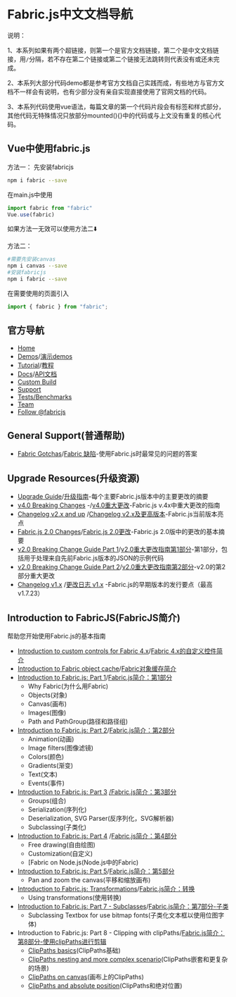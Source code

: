 # Fabric.js中文文档导航

说明：

1、本系列如果有两个超链接，则第一个是官方文档链接，第二个是中文文档链接，用`/`分隔，若不存在第二个链接或第二个链接无法跳转则代表没有或还未完成。

2、本系列大部分代码demo都是参考官方文档自己实践而成，有些地方与官方文档不一样会有说明，也有少部分没有亲自实现直接使用了官网文档的代码。

3、本系列代码使用vue语法，每篇文章的第一个代码片段会有标签和样式部分，其他代码无特殊情况只放部分mounted(){}中的代码或与上文没有重复的核心代码。

## Vue中使用fabric.js
方法一：
先安装fabricjs
```bash
npm i fabric --save
```
在main.js中使用
```js
import fabric from "fabric"
Vue.use(fabric)
```
如果方法一无效可以使用方法二⬇️

方法二：
```bash
#需要先安装canvas
npm i canvas --save
#安装fabricjs
npm i fabric --save
```
在需要使用的页面引入
```js
import { fabric } from "fabric";
```

## 官方导航

- [Home](http://fabricjs.com/)
- [Demos](http://fabricjs.com/demos)/[演示demos](https://github.com/eternitywith/fabric.js-docs-cn/tree/master/Demos)
- [Tutorial](http://fabricjs.com/articles)/[教程](https://github.com/eternitywith/fabric.js-docs-cn/tree/master/Tutorial)
- [Docs](http://fabricjs.com/docs)/[API文档](https://github.com/eternitywith/fabric.js-docs-cn/tree/master/Docs)
- [Custom Build](http://fabricjs.com/build)
- [Support](http://fabricjs.com/help)
- [Tests/Benchmarks](http://fabricjs.com/test)
- [Team](http://fabricjs.com/team)
- [Follow @fabricjs](https://twitter.com/fabricjs)

## General Support(普通帮助)

- [Fabric Gotchas](http://fabricjs.com/fabric-gotchas)/[Fabric 缺陷](https://github.com/eternitywith/fabric.js-docs-cn/blob/master/Tutorial/FabricJS%20gotchas%20.md)-使用Fabric.js时最常见的问题的答案

## Upgrade Resources(升级资源)

- [Upgrade Guide](http://fabricjs.com/upgrade-guide)/[升级指南](#)-每个主要Fabric.js版本中的主要更改的摘要
- [v4.0 Breaking Changes](http://fabricjs.com/v4-breaking-changes) -/[v4.0重大更改](#)-Fabric.js v.4x中重大更改的指南
- [Changelog v2.x and up](http://fabricjs.com/changelog) /[Changelog v2.x及更高版本](#)-Fabric.js当前版本亮点
- [Fabric.js 2.0 Changes](http://fabricjs.com/changes-introduction)/[Fabric.js 2.0更改](#)-Fabric.js 2.0版中的更改的基本摘要
- [v2.0 Breaking Change Guide Part 1](http://fabricjs.com/v2-breaking-changes)/[v2.0重大更改指南第1部分](#)-第1部分，包括用于处理来自先前Fabric.js版本的JSON的示例代码
- [v2.0 Breaking Change Guide Part 2](http://fabricjs.com/v2-breaking-changes-2)/[v2.0重大更改指南第2部分](#)-v2.0的第2部分重大更改
- [Changelog v1.x](http://fabricjs.com/fabric-changelog-old) /[更改日志 v1.x](#) -Fabric.js的早期版本的发行要点（最高v1.7.23）

## Introduction to FabricJS(FabricJS简介)

帮助您开始使用Fabric.js的基本指南

- [Introduction to custom controls for Fabric 4.x](http://fabricjs.com/controls-api)/[Fabric 4.x的自定义控件简介](https://github.com/eternitywith/fabric.js-docs-cn/blob/master/Tutorial/Introduction%20to%20custom%20controls%20for%20Fabric%204.x.md)
- [Introduction to Fabric object cache](http://fabricjs.com/fabric-object-caching)/[Fabric对象缓存简介](https://github.com/eternitywith/fabric.js-docs-cn/blob/master/Tutorial/Fabric.js%20Object%20caching%20.md)
- [Introduction to Fabric.js: Part 1](http://fabricjs.com/fabric-intro-part-1)/[Fabric.js简介：第1部分](https://github.com/eternitywith/fabric.js-docs-cn/blob/master/Tutorial/Introduction%20to%20Fabric.js:%20Part%201.md)
  - Why Fabric(为什么用Fabric)
  - Objects(对象)
  - Canvas(画布)
  - Images(图像)
  - Path and PathGroup(路径和路径组)
- [Introduction to Fabric.js: Part 2](http://fabricjs.com/fabric-intro-part-2)/[Fabric.js简介：第2部分](https://github.com/eternitywith/fabric.js-docs-cn/blob/master/Tutorial/Introduction%20to%20Fabric.js.%20Part%202.md)
  - Animation(动画)
  - Image filters(图像滤镜)
  - Colors(颜色)
  - Gradients(渐变)
  - Text(文本)
  - Events(事件)
- [Introduction to Fabric.js: Part 3](http://fabricjs.com/fabric-intro-part-3) [/Fabric.js简介：第3部分](https://github.com/eternitywith/fabric.js-docs-cn/blob/master/Tutorial/Introduction%20to%20Fabric.js.%20Part%203.md)
  - Groups(组合)
  - Serialization(序列化)
  - Deserialization, SVG Parser(反序列化，SVG解析器)
  - Subclassing(子类化)
- [Introduction to Fabric.js: Part 4](http://fabricjs.com/fabric-intro-part-4) /[Fabric.js简介：第4部分](https://github.com/eternitywith/fabric.js-docs-cn/blob/master/Tutorial/Introduction%20to%20Fabric.js.%20Part%204.%20.md)
  - Free drawing(自由绘图)
  - Customization(自定义)
  - [Fabric on Node.js(Node.js中的Fabric)
- [Introduction to Fabric.js: Part 5](http://fabricjs.com/fabric-intro-part-5)/[Fabric.js简介：第5部分](https://github.com/eternitywith/fabric.js-docs-cn/blob/master/Tutorial/Zoom%20and%20pan,%20introduction%20to%20FabricJS%20part%205%20.md)
  - Pan and zoom the canvas(平移和缩放画布)
- [Introduction to Fabric.js: Transformations](http://fabricjs.com/using-transformations)/[Fabric.js简介：转换](https://github.com/eternitywith/fabric.js-docs-cn/blob/master/Tutorial/Using%20transformations,%20Introduction%20to%20Fabric.js%20Part%206%20.md)
  - Using transformations(使用转换)
- [Introduction to Fabric.js: Part 7 - Subclasses](http://fabricjs.com/subclassing-tutorial)/[Fabric.js简介：第7部分-子类](https://github.com/eternitywith/fabric.js-docs-cn/blob/master/Tutorial/Introduction%20to%20Fabric.js:%20Part%207%20-%20Subclasses.md)
  - Subclassing Textbox for use bitmap fonts(子类化文本框以使用位图字体)
- Introduction to Fabric.js: Part 8 - Clipping with clipPaths/[Fabric.js简介：第8部分-使用clipPaths进行剪辑](https://github.com/eternitywith/fabric.js-docs-cn/blob/master/Tutorial/Introduction%20to%20Fabric.js:%20Part%208%20-%20Clipping%20with%20clipPaths%20.md)
  - [ClipPaths basics](http://fabricjs.com/clippath-part1)(ClipPaths基础)
  - [ClipPaths nesting and more complex scenario](http://fabricjs.com/clippath-part2)(ClipPaths嵌套和更复杂的场景)
  - [ClipPaths on canvas](http://fabricjs.com/clippath-part3)(画布上的ClipPaths)
  - [ClipPaths and absolute position](http://fabricjs.com/clippath-part4)(ClipPaths和绝对位置)

